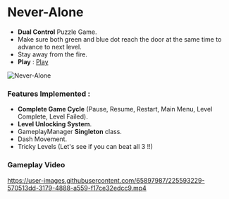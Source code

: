 

# Never-Alone
 - **Dual Control** Puzzle Game.
 - Make sure both green and blue dot reach the door at the same time to advance to next level.
 - Stay away from the fire.
 - **Play** : [Play](https://brickster241.itch.io/never-alone)

![Never-Alone](https://github.com/brickster241/Never-Alone/assets/65897987/fe62f0e4-4b28-480b-adad-36b5c188c8fe)
 
### Features Implemented : 
 - **Complete Game Cycle** (Pause, Resume, Restart, Main Menu, Level Complete, Level Failed).
 - **Level Unlocking System**.
 - GameplayManager **Singleton** class.
 - Dash Movement.
 - Tricky Levels (Let's see if you can beat all 3 !!)


### Gameplay Video
https://user-images.githubusercontent.com/65897987/225593229-570513dd-3179-4888-a559-f17ce32edcc9.mp4
